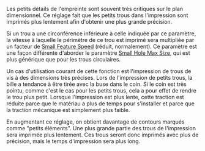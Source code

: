 Les petits détails de l'empreinte sont souvent très critiques sur le plan dimensionnel. Ce réglage fait que les petits trous dans l'impression sont imprimés plus lentement afin d'obtenir une plus grande précision.

Si un trou a une circonférence inférieure à celle indiquée par ce paramètre, la vitesse à laquelle le périmètre de ce trou est imprimé sera multipliée par un facteur de [Small Feature Speed](small_feature_speed_factor.md) (réduit, normalement). Ce paramètre est une façon différente d'aborder le paramètre [Small Hole Max Size](small_hole_max_size.md), qui est plus générique que pour les trous circulaires.

Un cas d'utilisation courant de cette fonction est l'impression de trous de vis à des dimensions très précises. Lors de l'impression de petits trous, la bille a tendance à être tirée avec la buse dans le coin. Si le coin est très pointu, comme c'est le cas pour les petits trous, cela a pour effet de rendre le trou plus petit. Lorsque l'impression est plus lente, cette traction est réduite parce que le matériau a plus de temps pour s'installer et parce que la traction mécanique est simplement plus faible.

En augmentant ce réglage, on obtient davantage de contours marqués comme "petits éléments". Une plus grande partie des trous de l'impression sera imprimée plus lentement. Ces trous seront donc imprimés avec plus de précision, mais le temps d'impression sera plus long.
